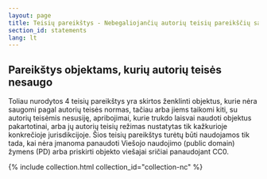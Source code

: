 ```yaml
---
layout: page
title: Teisių pareikštys - Nebegaliojančių autorių teisių pareikščių sąrašas
section_id: statements
lang: lt
---
```


## Pareikštys objektams, kurių autorių teisės nesaugo

Toliau nurodytos 4 teisių pareikštys yra skirtos ženklinti objektus, kurie nėra saugomi pagal autorių teisės normas, tačiau arba jiems taikomi kiti, su autorių teisėmis nesusiję, apribojimai, kurie trukdo laisvai naudoti objektus pakartotinai, arba jų autorių teisių režimas nustatytas tik kažkurioje konkrečioje jurisdikcijoje. Šios teisių pareikštys turėtų būti naudojamos tik tada, kai nėra įmanoma panaudoti Viešojo naudojimo (public domain) žymens (PD) arba priskirti objekto viešajai sričiai panaudojant CC0.

{% include collection.html collection_id="collection-nc" %}
